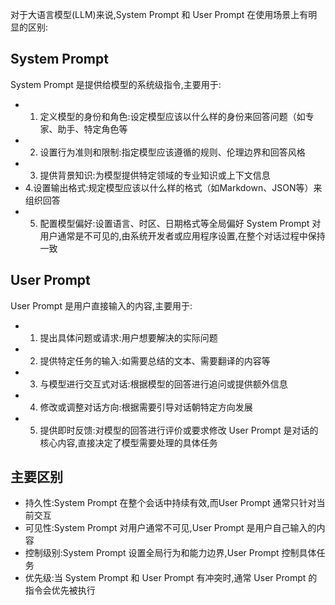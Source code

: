 对于大语言模型(LLM)来说,System Prompt 和 User Prompt 在使用场景上有明显的区别:

## System Prompt
System Prompt 是提供给模型的系统级指令,主要用于:
- 1. 定义模型的身份和角色:设定模型应该以什么样的身份来回答问题（如专家、助手、特定角色等
- 2. 设置行为准则和限制:指定模型应该遵循的规则、伦理边界和回答风格
- 3. 提供背景知识:为模型提供特定领域的专业知识或上下文信息
- 4.设置输出格式:规定模型应该以什么样的格式（如Markdown、JSON等）来组织回答
- 5. 配置模型偏好:设置语言、时区、日期格式等全局偏好
System Prompt 对用户通常是不可见的,由系统开发者或应用程序设置,在整个对话过程中保持一致

## User Prompt
User Prompt 是用户直接输入的内容,主要用于:
- 1. 提出具体问题或请求:用户想要解决的实际问题
- 2. 提供特定任务的输入:如需要总结的文本、需要翻译的内容等
- 3. 与模型进行交互式对话:根据模型的回答进行追问或提供额外信息
- 4. 修改或调整对话方向:根据需要引导对话朝特定方向发展
- 5. 提供即时反馈:对模型的回答进行评价或要求修改
User Prompt 是对话的核心内容,直接决定了模型需要处理的具体任务

## 主要区别
- 持久性:System Prompt 在整个会话中持续有效,而User Prompt 通常只针对当前交互
- 可见性:System Prompt 对用户通常不可见,User Prompt 是用户自己输入的内容
- 控制级别:System Prompt 设置全局行为和能力边界,User Prompt 控制具体任务
- 优先级:当 System Prompt 和 User Prompt 有冲突时,通常 User Prompt 的指令会优先被执行